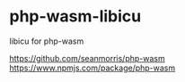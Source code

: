 # php-wasm-libicu

libicu for php-wasm

https://github.com/seanmorris/php-wasm
https://www.npmjs.com/package/php-wasm
